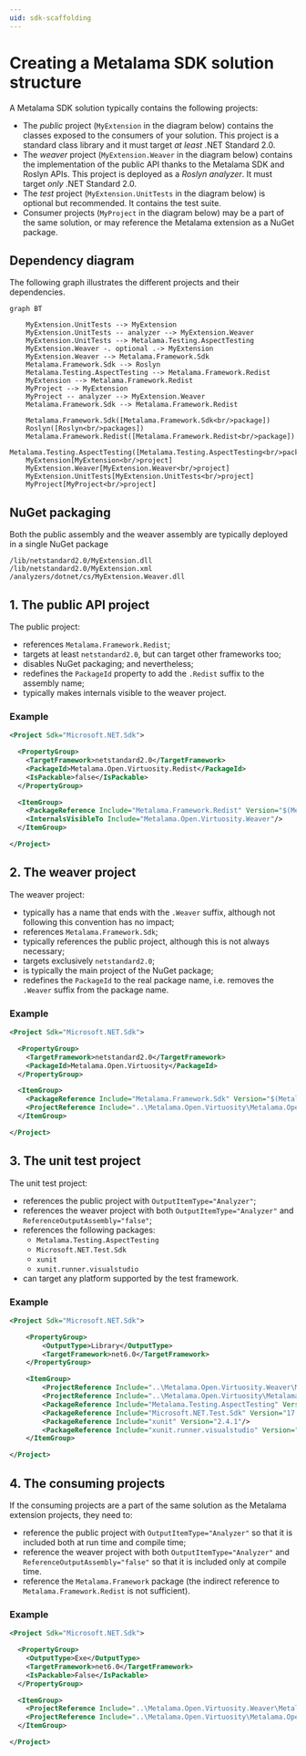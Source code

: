 ```yaml
---
uid: sdk-scaffolding
---
```


# Creating a Metalama SDK solution structure

A Metalama SDK solution typically contains the following projects:

* The _public_ project (`MyExtension` in the diagram below) contains the classes exposed to the consumers of your solution. This project is a standard class library and it must target _at least_ .NET Standard 2.0.
* The _weaver_ project (`MyExtension.Weaver` in the diagram below) contains the implementation of the public API thanks to the Metalama SDK and Roslyn APIs. This project is deployed as a _Roslyn analyzer_. It must target _only_ .NET Standard 2.0.
* The _test_ project (`MyExtension.UnitTests` in the diagram below)  is optional but recommended. It contains the test suite.
* Consumer projects (`MyProject` in the diagram below) may be a part of the same solution, or may reference the Metalama extension as a NuGet package.

## Dependency diagram

The following graph illustrates the different projects and their dependencies.

```mermaid
graph BT

    MyExtension.UnitTests --> MyExtension
    MyExtension.UnitTests -- analyzer --> MyExtension.Weaver
    MyExtension.UnitTests --> Metalama.Testing.AspectTesting
    MyExtension.Weaver -. optional .-> MyExtension
    MyExtension.Weaver --> Metalama.Framework.Sdk
    Metalama.Framework.Sdk --> Roslyn
    Metalama.Testing.AspectTesting --> Metalama.Framework.Redist
    MyExtension --> Metalama.Framework.Redist
    MyProject --> MyExtension
    MyProject -- analyzer --> MyExtension.Weaver
    Metalama.Framework.Sdk --> Metalama.Framework.Redist

    Metalama.Framework.Sdk([Metalama.Framework.Sdk<br/>package])
    Roslyn([Roslyn<br/>packages])
    Metalama.Framework.Redist([Metalama.Framework.Redist<br/>package])
    Metalama.Testing.AspectTesting([Metalama.Testing.AspectTesting<br/>package])
    MyExtension[MyExtension<br/>project]
    MyExtension.Weaver[MyExtension.Weaver<br/>project]
    MyExtension.UnitTests[MyExtension.UnitTests<br/>project]
    MyProject[MyProject<br/>project]
```

## NuGet packaging

Both the public assembly and the weaver assembly are typically deployed in a single NuGet package

```text
/lib/netstandard2.0/MyExtension.dll
/lib/netstandard2.0/MyExtension.xml
/analyzers/dotnet/cs/MyExtension.Weaver.dll
```

[comment]: # (TODO)

## 1. The public API project

The public project:

* references `Metalama.Framework.Redist`;
* targets at least `netstandard2.0`, but can target other frameworks too;
* disables NuGet packaging; and nevertheless;
* redefines the `PackageId` property to add the `.Redist` suffix to the assembly name;
* typically makes internals visible to the weaver project.


### Example

```xml
<Project Sdk="Microsoft.NET.Sdk">

  <PropertyGroup>
    <TargetFramework>netstandard2.0</TargetFramework>
    <PackageId>Metalama.Open.Virtuosity.Redist</PackageId>
    <IsPackable>false</IsPackable>
  </PropertyGroup>

  <ItemGroup>
    <PackageReference Include="Metalama.Framework.Redist" Version="$(MetalamaVersion)" />
    <InternalsVisibleTo Include="Metalama.Open.Virtuosity.Weaver"/>
  </ItemGroup>

</Project>
```

## 2. The weaver project

The weaver project:

* typically has a name that ends with the `.Weaver` suffix, although not following this convention has no impact;
* references `Metalama.Framework.Sdk`;
* typically references the public project, although this is not always necessary;
* targets exclusively `netstandard2.0`;
* is typically the main project of the NuGet package;
* redefines the `PackageId` to the real package name, i.e. removes the `.Weaver` suffix from the package name.

### Example

```xml
<Project Sdk="Microsoft.NET.Sdk">

  <PropertyGroup>
    <TargetFramework>netstandard2.0</TargetFramework>
    <PackageId>Metalama.Open.Virtuosity</PackageId>
  </PropertyGroup>

  <ItemGroup>
    <PackageReference Include="Metalama.Framework.Sdk" Version="$(MetalamaVersion)" />
    <ProjectReference Include="..\Metalama.Open.Virtuosity\Metalama.Open.Virtuosity.csproj" />
  </ItemGroup>

</Project>
```

## 3. The unit test project

The unit test project:

* references the public project with `OutputItemType="Analyzer"`;
* references the weaver project with both `OutputItemType="Analyzer"` and `ReferenceOutputAssembly="false"`;
* references the following packages:
  * `Metalama.Testing.AspectTesting`
  * `Microsoft.NET.Test.Sdk`
  * `xunit`
  * `xunit.runner.visualstudio`
* can target any platform supported by the test framework.

### Example

```xml
<Project Sdk="Microsoft.NET.Sdk">

    <PropertyGroup>
        <OutputType>Library</OutputType>
        <TargetFramework>net6.0</TargetFramework>
    </PropertyGroup>

    <ItemGroup>
        <ProjectReference Include="..\Metalama.Open.Virtuosity.Weaver\Metalama.Open.Virtuosity.Weaver.csproj" OutputItemType="Analyzer" ReferenceOutputAssembly="false"/>
        <ProjectReference Include="..\Metalama.Open.Virtuosity\Metalama.Open.Virtuosity.csproj" OutputItemType="Analyzer"/>
        <PackageReference Include="Metalama.Testing.AspectTesting" Version="$(MetalamaVersion)"/>
        <PackageReference Include="Microsoft.NET.Test.Sdk" Version="17.2.0"/>
        <PackageReference Include="xunit" Version="2.4.1"/>
        <PackageReference Include="xunit.runner.visualstudio" Version="2.4.5"/>
    </ItemGroup>

</Project>
```

## 4. The consuming projects

If the consuming projects are a part of the same solution as the Metalama extension projects, they need to:

* reference the public project with `OutputItemType="Analyzer"` so that it is included both at run time and compile time;
* reference the weaver project with both `OutputItemType="Analyzer"` and `ReferenceOutputAssembly="false"` so that it is included only at compile time.
* reference the `Metalama.Framework` package (the indirect reference to `Metalama.Framework.Redist` is not sufficient).

### Example

```xml
<Project Sdk="Microsoft.NET.Sdk">

  <PropertyGroup>
    <OutputType>Exe</OutputType>
    <TargetFramework>net6.0</TargetFramework>
    <IsPackable>False</IsPackable>
  </PropertyGroup>

  <ItemGroup>
    <ProjectReference Include="..\Metalama.Open.Virtuosity.Weaver\Metalama.Open.Virtuosity.Weaver.csproj" OutputItemType="Analyzer" ReferenceOutputAssembly="false" />
    <ProjectReference Include="..\Metalama.Open.Virtuosity\Metalama.Open.Virtuosity.csproj" OutputItemType="Analyzer" />
  </ItemGroup>

</Project>
```

